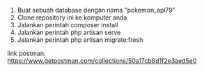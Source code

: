 1.  Buat sebuah database dengan nama "pokemon_api79"
2.  Clone repository ini ke komputer anda
3.  Jalankan perintah composer install
4.  Jalankan perintah php artisan serve
5.  Jalankan perintah php artisan migrate:fresh

link postman: https://www.getpostman.com/collections/50a17cb8d1f2e3aed5e0
